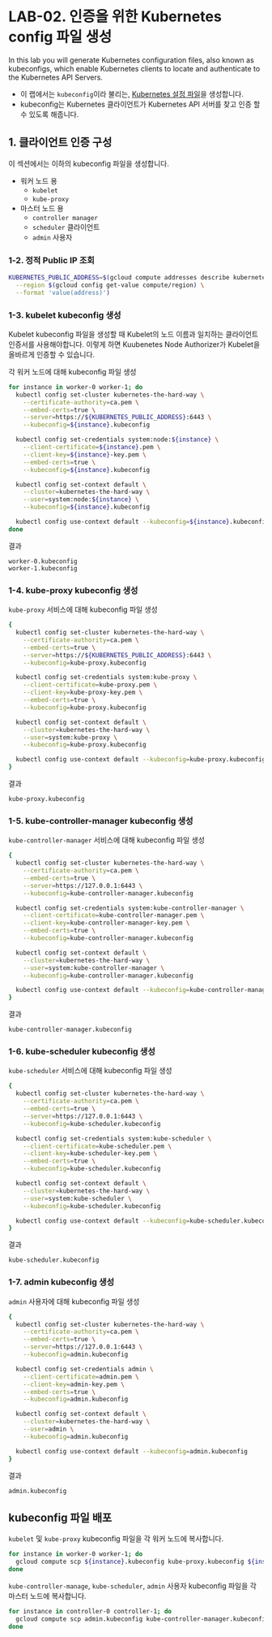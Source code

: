 # LAB-02. 인증을 위한 Kubernetes config 파일 생성

In this lab you will generate Kubernetes configuration files, also known as kubeconfigs, which enable Kubernetes clients to locate and authenticate to the Kubernetes API Servers.

- 이 랩에서는 `kubeconfig`이라 불리는, [Kubernetes 설정 파일](https://kubernetes.io/docs/concepts/configuration/organize-cluster-access-kubeconfig/)을 생성합니다.
- kubeconfig는 Kubernetes 클라이언트가 Kubernetes API 서버를 찾고 인증 할 수 있도록 해줍니다.

## 1. 클라이언트 인증 구성

이 섹션에서는 이하의 kubeconfig 파일을 생성합니다.
- 워커 노드 용
  - `kubelet`
  - `kube-proxy`
- 마스터 노드 용
  - `controller manager`
  - `scheduler` 클라이언트
  - `admin` 사용자

### 1-2. 정적 Public IP 조회

```sh
KUBERNETES_PUBLIC_ADDRESS=$(gcloud compute addresses describe kubernetes-the-hard-way \
  --region $(gcloud config get-value compute/region) \
  --format 'value(address)')
```

### 1-3. kubelet kubeconfig 생성

Kubelet kubeconfig 파일을 생성할 때 Kubelet의 노드 이름과 일치하는 클라이언트 인증서를 사용해야합니다. 이렇게 하면 Kuubenetes Node Authorizer가 Kubelet을 올바르게 인증할 수 있습니다.

각 워커 노드에 대해 kubeconfig 파일 생성

```sh
for instance in worker-0 worker-1; do
  kubectl config set-cluster kubernetes-the-hard-way \
    --certificate-authority=ca.pem \
    --embed-certs=true \
    --server=https://${KUBERNETES_PUBLIC_ADDRESS}:6443 \
    --kubeconfig=${instance}.kubeconfig

  kubectl config set-credentials system:node:${instance} \
    --client-certificate=${instance}.pem \
    --client-key=${instance}-key.pem \
    --embed-certs=true \
    --kubeconfig=${instance}.kubeconfig

  kubectl config set-context default \
    --cluster=kubernetes-the-hard-way \
    --user=system:node:${instance} \
    --kubeconfig=${instance}.kubeconfig

  kubectl config use-context default --kubeconfig=${instance}.kubeconfig
done
```

결과
```
worker-0.kubeconfig
worker-1.kubeconfig
```

### 1-4. kube-proxy kubeconfig 생성

`kube-proxy` 서비스에 대해 kubeconfig 파일 생성

```sh
{
  kubectl config set-cluster kubernetes-the-hard-way \
    --certificate-authority=ca.pem \
    --embed-certs=true \
    --server=https://${KUBERNETES_PUBLIC_ADDRESS}:6443 \
    --kubeconfig=kube-proxy.kubeconfig

  kubectl config set-credentials system:kube-proxy \
    --client-certificate=kube-proxy.pem \
    --client-key=kube-proxy-key.pem \
    --embed-certs=true \
    --kubeconfig=kube-proxy.kubeconfig

  kubectl config set-context default \
    --cluster=kubernetes-the-hard-way \
    --user=system:kube-proxy \
    --kubeconfig=kube-proxy.kubeconfig

  kubectl config use-context default --kubeconfig=kube-proxy.kubeconfig
}
```

결과
```
kube-proxy.kubeconfig
```

### 1-5. kube-controller-manager kubeconfig 생성

`kube-controller-manager` 서비스에 대해 kubeconfig 파일 생성

```sh
{
  kubectl config set-cluster kubernetes-the-hard-way \
    --certificate-authority=ca.pem \
    --embed-certs=true \
    --server=https://127.0.0.1:6443 \
    --kubeconfig=kube-controller-manager.kubeconfig

  kubectl config set-credentials system:kube-controller-manager \
    --client-certificate=kube-controller-manager.pem \
    --client-key=kube-controller-manager-key.pem \
    --embed-certs=true \
    --kubeconfig=kube-controller-manager.kubeconfig

  kubectl config set-context default \
    --cluster=kubernetes-the-hard-way \
    --user=system:kube-controller-manager \
    --kubeconfig=kube-controller-manager.kubeconfig

  kubectl config use-context default --kubeconfig=kube-controller-manager.kubeconfig
}
```

결과
```
kube-controller-manager.kubeconfig
```

### 1-6. kube-scheduler kubeconfig 생성

`kube-scheduler` 서비스에 대해 kubeconfig 파일 생성

```sh
{
  kubectl config set-cluster kubernetes-the-hard-way \
    --certificate-authority=ca.pem \
    --embed-certs=true \
    --server=https://127.0.0.1:6443 \
    --kubeconfig=kube-scheduler.kubeconfig

  kubectl config set-credentials system:kube-scheduler \
    --client-certificate=kube-scheduler.pem \
    --client-key=kube-scheduler-key.pem \
    --embed-certs=true \
    --kubeconfig=kube-scheduler.kubeconfig

  kubectl config set-context default \
    --cluster=kubernetes-the-hard-way \
    --user=system:kube-scheduler \
    --kubeconfig=kube-scheduler.kubeconfig

  kubectl config use-context default --kubeconfig=kube-scheduler.kubeconfig
}
```

결과
```
kube-scheduler.kubeconfig
```

### 1-7. admin kubeconfig 생성

`admin` 사용자에 대해 kubeconfig 파일 생성

```sh
{
  kubectl config set-cluster kubernetes-the-hard-way \
    --certificate-authority=ca.pem \
    --embed-certs=true \
    --server=https://127.0.0.1:6443 \
    --kubeconfig=admin.kubeconfig

  kubectl config set-credentials admin \
    --client-certificate=admin.pem \
    --client-key=admin-key.pem \
    --embed-certs=true \
    --kubeconfig=admin.kubeconfig

  kubectl config set-context default \
    --cluster=kubernetes-the-hard-way \
    --user=admin \
    --kubeconfig=admin.kubeconfig

  kubectl config use-context default --kubeconfig=admin.kubeconfig
}
```

결과
```
admin.kubeconfig
```

## kubeconfig 파일 배포

`kubelet` 및 `kube-proxy` kubeconfig 파일을 각 워커 노드에 복사합니다.

```sh
for instance in worker-0 worker-1; do
  gcloud compute scp ${instance}.kubeconfig kube-proxy.kubeconfig ${instance}:~/
done
```

`kube-controller-manage`, `kube-scheduler`, `admin` 사용자 kubeconfig 파일을 각 마스터 노드에 복사합니다.

```sh
for instance in controller-0 controller-1; do
  gcloud compute scp admin.kubeconfig kube-controller-manager.kubeconfig kube-scheduler.kubeconfig ${instance}:~/
done
```

